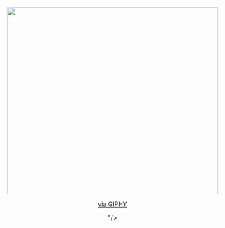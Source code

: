 <div id="header" align="center">
  <img src="<iframe src="https://giphy.com/embed/ao9DUiTKH60XS" width="480" height="425" frameBorder="0" class="giphy-embed" allowFullScreen></iframe><p><a href="https://giphy.com/stickers/90s-pixel-pixels-ao9DUiTKH60XS">via GIPHY</a></p>"/>
</div>
